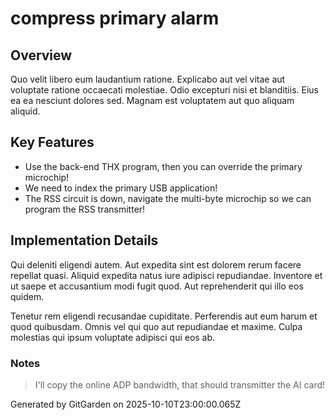 # compress primary alarm

## Overview
Quo velit libero eum laudantium ratione. Explicabo aut vel vitae aut voluptate ratione occaecati molestiae. Odio excepturi nisi et blanditiis. Eius ea ea nesciunt dolores sed. Magnam est voluptatem aut quo aliquam aliquid.

## Key Features
- Use the back-end THX program, then you can override the primary microchip!
- We need to index the primary USB application!
- The RSS circuit is down, navigate the multi-byte microchip so we can program the RSS transmitter!

## Implementation Details
Qui deleniti eligendi autem. Aut expedita sint est dolorem rerum facere repellat quasi. Aliquid expedita natus iure adipisci repudiandae. Inventore et ut saepe et accusantium modi fugit quod. Aut reprehenderit qui illo eos quidem.
 Tenetur rem eligendi recusandae cupiditate. Perferendis aut eum harum et quod quibusdam. Omnis vel qui quo aut repudiandae et maxime. Culpa molestias qui ipsum voluptate adipisci qui eos ab.

### Notes
> I'll copy the online ADP bandwidth, that should transmitter the AI card!

Generated by GitGarden on 2025-10-10T23:00:00.065Z